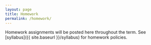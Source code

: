 ```yaml
---
layout: page
title: Homework
permalink: /homework/
---
```


Homework assignments will be posted here throughout the term.
See [syllabus]({{ site.baseurl }}/syllabus) for homework policies.
